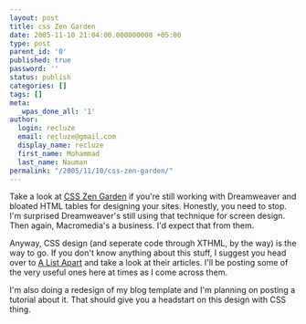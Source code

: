 ```yaml
---
layout: post
title: css Zen Garden
date: 2005-11-10 21:04:00.000000000 +05:00
type: post
parent_id: '0'
published: true
password: ''
status: publish
categories: []
tags: []
meta:
  _wpas_done_all: '1'
author:
  login: recluze
  email: recluze@gmail.com
  display_name: recluze
  first_name: Mohammad
  last_name: Nauman
permalink: "/2005/11/10/css-zen-garden/"
---
```

Take a look at [CSS Zen Garden](http://www.csszengarden.com/?cssfile=/063/063.css&page=0) if you're still working with Dreamweaver and bloated HTML tables for designing your sites. Honestly, you need to stop. I'm surprised Dreamweaver's still using that technique for screen design. Then again, Macromedia's a business. I'd expect that from them.

Anyway, CSS design (and seperate code through XTHML, by the way) is the way to go. If you don't know anything about this stuff, I suggest you head over to [A List Apart](http://www.alistapart.com) and take a look at their articles. I'll be posting some of the very useful ones here at times as I come across them.

I'm also doing a redesign of my blog template and I'm planning on posting a tutorial about it. That should give you a headstart on this design with CSS thing.

